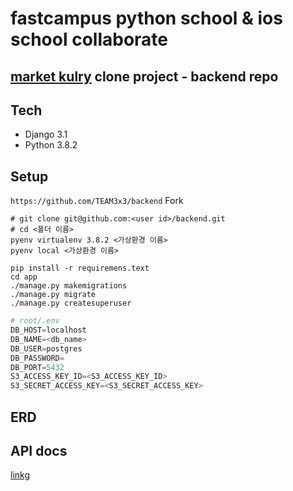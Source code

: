 # fastcampus python school & ios school collaborate
## [market kulry](https://www.kurly.com/shop/main/index.php) clone project - backend repo

## Tech
- Django 3.1
- Python 3.8.2

## Setup

```https://github.com/TEAM3x3/backend``` Fork

```shell
# git clone git@github.com:<user id>/backend.git
# cd <폴더 이름>
pyenv virtualenv 3.8.2 <가상환경 이름>
pyenv local <가상환경 이름>

pip install -r requiremens.text
cd app
./manage.py makemigrations
./manage.py migrate
./manage.py createsuperuser
```

```python
# root/.env
DB_HOST=localhost
DB_NAME=<db_name>
DB_USER=postgres
DB_PASSWORD=
DB_PORT=5432
S3_ACCESS_KEY_ID=<S3_ACCESS_KEY_ID>
S3_SECRET_ACCESS_KEY=<S3_SECRET_ACCESS_KEY>

```

## ERD

## API docs
[linkg](https://cloudy-comet-1571.postman.co/collections/5847490-3c3e8773-4e53-4ae8-a7f7-8ef4573e218d?version=latest&workspace=3b9e6b96-acb3-4058-a8b6-4d974402650f#introduction)
